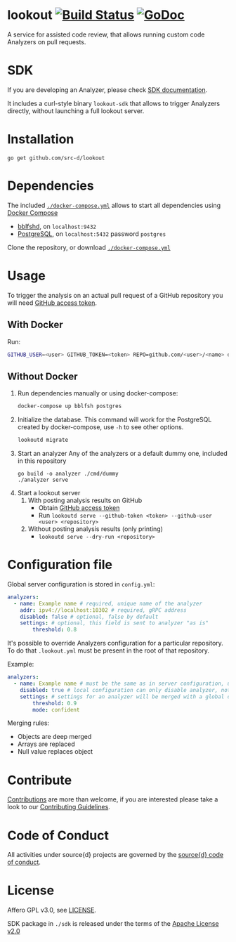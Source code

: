 # lookout [![Build Status](https://travis-ci.org/src-d/lookout.svg)](https://travis-ci.org/src-d/lookout) [![GoDoc](https://godoc.org/gopkg.in/src-d/lookout?status.svg)](https://godoc.org/github.com/src-d/lookout)

A service for assisted code review, that allows running custom code Analyzers on pull requests.

# SDK

If you are developing an Analyzer, please check [SDK documentation](./sdk/README.md).

It includes a curl-style binary `lookout-sdk` that allows to trigger Analyzers directly, without launching a full lookout server.

# Installation

`go get github.com/src-d/lookout`

# Dependencies

The included [`./docker-compose.yml`](./docker-compose.yml) allows to start all dependencies using [Docker Compose](https://docs.docker.com/compose/) 

* [bblfshd](https://github.com/bblfsh/bblfshd), on `localhost:9432`
* [PostgreSQL](https://www.postgresql.org/), on `localhost:5432` password `postgres`

Clone the repository, or download [`./docker-compose.yml`](./docker-compose.yml)

# Usage

To trigger the analysis on an actual pull request of a GitHub repository you will need [GitHub access token](https://help.github.com/articles/creating-a-personal-access-token-for-the-command-line/).

## With Docker

Run:

```bash
GITHUB_USER=<user> GITHUB_TOKEN=<token> REPO=github.com/<user>/<name> docker-compose up
```

## Without Docker

1. Run dependencies manually or using docker-compose:
    ```bash
    docker-compose up bblfsh postgres
    ```
1. Initialize the database. This command will work for the PostgreSQL created by docker-compose, use `-h` to see other options.
    ```bash
    lookoutd migrate
    ```
1. Start an analyzer
Any of the analyzers or a default dummy one, included in this repository
    ```
    go build -o analyzer ./cmd/dummy
    ./analyzer serve
    ```
1. Start a lookout server
    1. With posting analysis results on GitHub
        - Obtain [GitHub access token](https://help.github.com/articles/creating-a-personal-access-token-for-the-command-line/)
        - Run `lookoutd serve --github-token <token> --github-user <user> <repository>`
    1. Without posting analysis results (only printing)
        - `lookoutd serve --dry-run <repository>`


# Configuration file

Global server configuration is stored in `config.yml`:

```yml
analyzers:
  - name: Example name # required, unique name of the analyzer
    addr: ipv4://localhost:10302 # required, gRPC address
    disabled: false # optional, false by default
    settings: # optional, this field is sent to analyzer "as is"
        threshold: 0.8
```

It's possible to override Analyzers configuration for a particular repository.
To do that `.lookout.yml` must be present in the root of that repository.

Example:
```yml
analyzers:
  - name: Example name # must be the same as in server configuration, unknown names will be ignored
    disabled: true # local configuration can only disable analyzer, not enable
    settings: # settings for an analyzer will be merged with a global one
        threshold: 0.9
        mode: confident
```

Merging rules:
- Objects are deep merged
- Arrays are replaced
- Null value replaces object

# Contribute

[Contributions](https://github.com/src-d/lookout/issues) are more than welcome, if you are interested please take a look to
our [Contributing Guidelines](CONTRIBUTING.md).

# Code of Conduct

All activities under source{d} projects are governed by the [source{d} code of conduct](https://github.com/src-d/guide/blob/master/.github/CODE_OF_CONDUCT.md).

# License
Affero GPL v3.0, see [LICENSE](LICENSE).

SDK package in `./sdk` is released under the terms of the [Apache License v2.0](./sdk/LICENSE)
